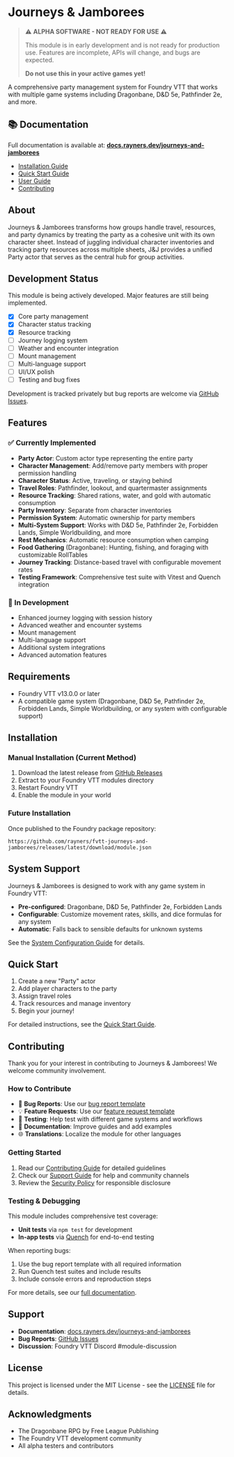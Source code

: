 # Journeys & Jamborees

> ⚠️ **ALPHA SOFTWARE - NOT READY FOR USE** ⚠️
>
> This module is in early development and is not ready for production use.
> Features are incomplete, APIs will change, and bugs are expected.
>
> **Do not use this in your active games yet!**

A comprehensive party management system for Foundry VTT that works with multiple game systems including Dragonbane, D&D 5e, Pathfinder 2e, and more.

## 📚 Documentation

Full documentation is available at: **[docs.rayners.dev/journeys-and-jamborees](https://docs.rayners.dev/journeys-and-jamborees)**

- [Installation Guide](https://docs.rayners.dev/journeys-and-jamborees/installation)
- [Quick Start Guide](https://docs.rayners.dev/journeys-and-jamborees/quick-start)
- [User Guide](https://docs.rayners.dev/journeys-and-jamborees/party-management)
- [Contributing](https://docs.rayners.dev/journeys-and-jamborees/contributing)

## About

Journeys & Jamborees transforms how groups handle travel, resources, and party dynamics by treating the party as a cohesive unit with its own character sheet. Instead of juggling individual character inventories and tracking party resources across multiple sheets, J&J provides a unified Party actor that serves as the central hub for group activities.

## Development Status

This module is being actively developed. Major features are still being implemented.

- [x] Core party management
- [x] Character status tracking
- [x] Resource tracking
- [ ] Journey logging system
- [ ] Weather and encounter integration
- [ ] Mount management
- [ ] Multi-language support
- [ ] UI/UX polish
- [ ] Testing and bug fixes

Development is tracked privately but bug reports are welcome via [GitHub Issues](https://github.com/rayners/fvtt-journeys-and-jamborees/issues).

## Features

### ✅ Currently Implemented

- **Party Actor**: Custom actor type representing the entire party
- **Character Management**: Add/remove party members with proper permission handling
- **Character Status**: Active, traveling, or staying behind
- **Travel Roles**: Pathfinder, lookout, and quartermaster assignments
- **Resource Tracking**: Shared rations, water, and gold with automatic consumption
- **Party Inventory**: Separate from character inventories
- **Permission System**: Automatic ownership for party members
- **Multi-System Support**: Works with D&D 5e, Pathfinder 2e, Forbidden Lands, Simple Worldbuilding, and more
- **Rest Mechanics**: Automatic resource consumption when camping
- **Food Gathering** (Dragonbane): Hunting, fishing, and foraging with customizable RollTables
- **Journey Tracking**: Distance-based travel with configurable movement rates
- **Testing Framework**: Comprehensive test suite with Vitest and Quench integration

### 🚧 In Development

- Enhanced journey logging with session history
- Advanced weather and encounter systems
- Mount management
- Multi-language support
- Additional system integrations
- Advanced automation features

## Requirements

- Foundry VTT v13.0.0 or later
- A compatible game system (Dragonbane, D&D 5e, Pathfinder 2e, Forbidden Lands, Simple Worldbuilding, or any system with configurable support)

## Installation

### Manual Installation (Current Method)

1. Download the latest release from [GitHub Releases](https://github.com/rayners/fvtt-journeys-and-jamborees/releases)
2. Extract to your Foundry VTT modules directory
3. Restart Foundry VTT
4. Enable the module in your world

### Future Installation

Once published to the Foundry package repository:

```
https://github.com/rayners/fvtt-journeys-and-jamborees/releases/latest/download/module.json
```

## System Support

Journeys & Jamborees is designed to work with any game system in Foundry VTT:

- **Pre-configured**: Dragonbane, D&D 5e, Pathfinder 2e, Forbidden Lands
- **Configurable**: Customize movement rates, skills, and dice formulas for any system
- **Automatic**: Falls back to sensible defaults for unknown systems

See the [System Configuration Guide](https://docs.rayners.dev/journeys-and-jamborees/system-configuration) for details.

## Quick Start

1. Create a new "Party" actor
2. Add player characters to the party
3. Assign travel roles
4. Track resources and manage inventory
5. Begin your journey!

For detailed instructions, see the [Quick Start Guide](https://docs.rayners.dev/journeys-and-jamborees/quick-start).

## Contributing

Thank you for your interest in contributing to Journeys & Jamborees! We welcome community involvement.

### How to Contribute

- 🐛 **Bug Reports**: Use our [bug report template](.github/ISSUE_TEMPLATE/bug_report.md)
- 💡 **Feature Requests**: Use our [feature request template](.github/ISSUE_TEMPLATE/feature_request.md)
- 🧪 **Testing**: Help test with different game systems and workflows
- 📖 **Documentation**: Improve guides and add examples
- 🌐 **Translations**: Localize the module for other languages

### Getting Started

1. Read our [Contributing Guide](CONTRIBUTING.md) for detailed guidelines
2. Check our [Support Guide](SUPPORT.md) for help and community channels
3. Review the [Security Policy](SECURITY.md) for responsible disclosure

### Testing & Debugging

This module includes comprehensive test coverage:

- **Unit tests** via `npm test` for development
- **In-app tests** via [Quench](https://foundryvtt.com/packages/quench) for end-to-end testing

When reporting bugs:

1. Use the bug report template with all required information
2. Run Quench test suites and include results
3. Include console errors and reproduction steps

For more details, see our [full documentation](https://docs.rayners.dev/journeys-and-jamborees).

## Support

- **Documentation**: [docs.rayners.dev/journeys-and-jamborees](https://docs.rayners.dev/journeys-and-jamborees)
- **Bug Reports**: [GitHub Issues](https://github.com/rayners/fvtt-journeys-and-jamborees/issues)
- **Discussion**: Foundry VTT Discord #module-discussion

## License

This project is licensed under the MIT License - see the [LICENSE](LICENSE) file for details.

## Acknowledgments

- The Dragonbane RPG by Free League Publishing
- The Foundry VTT development community
- All alpha testers and contributors
